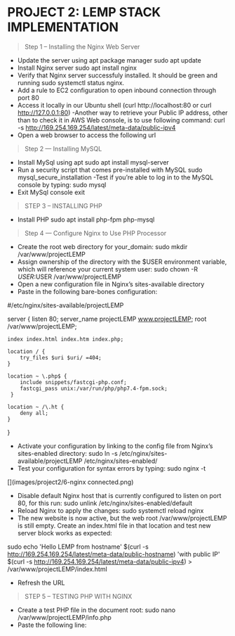 # PROJECT 2: LEMP STACK IMPLEMENTATION

> Step 1 – Installing the Nginx Web Server
- Update the server using apt package manager
sudo apt update
- Install Nginx server
sudo apt install nginx
- Verify that Nginx server successfuly installed.  It should be green and running
sudo systemctl status nginx.
[](images/project2/1-active-nginx.png)
-  Add a rule to EC2 configuration to open inbound connection through port 80
- Access it locally in our Ubuntu shell (curl http://localhost:80
or
curl http://127.0.0.1:80)
[](images/project2/2-access-nginx-locally.png)
-Another way to retrieve your Public IP address, other than to check it in AWS Web console, is to use following command:
curl -s http://169.254.169.254/latest/meta-data/public-ipv4
- Open a web browser to access the following url
[](images/project2/3-access-nginx-browser.png)

> Step 2 — Installing MySQL
- Install MySql using apt
sudo apt install mysql-server
- Run a security script that comes pre-installed with MySQL
sudo mysql_secure_installation
-Test if you’re able to log in to the MySQL console by typing:
sudo mysql
[](images/project2/4-test-msql-connection.png)
- Exit MySql console
exit

> STEP 3 – INSTALLING PHP

- Install PHP 
sudo apt install php-fpm php-mysql

> Step 4 — Configure Nginx to Use PHP Processor
- Create the root web directory for your_domain:
sudo mkdir /var/www/projectLEMP
- Assign ownership of the directory with the $USER environment variable, which will reference your current system user:
sudo chown -R $USER:$USER /var/www/projectLEMP
- Open a new configuration file in Nginx’s sites-available directory
-  Paste in the following bare-bones configuration:

#/etc/nginx/sites-available/projectLEMP

server {
    listen 80;
    server_name projectLEMP www.projectLEMP;
    root /var/www/projectLEMP;

    index index.html index.htm index.php;

    location / {
        try_files $uri $uri/ =404;
    }

    location ~ \.php$ {
        include snippets/fastcgi-php.conf;
        fastcgi_pass unix:/var/run/php/php7.4-fpm.sock;
     }

    location ~ /\.ht {
        deny all;
    }

}

[](images/project2/5-edit-config-file.png)

- Activate your configuration by linking to the config file from Nginx’s sites-enabled directory:
sudo ln -s /etc/nginx/sites-available/projectLEMP /etc/nginx/sites-enabled/
- Test your configuration for syntax errors by typing:
sudo nginx -t

[](images/project2/6-nginx connected.png)

- Disable default Nginx host that is currently configured to listen on port 80, for this run:
sudo unlink /etc/nginx/sites-enabled/default
- Reload Nginx to apply the changes:
sudo systemctl reload nginx
- The new website is now active, but the web root /var/www/projectLEMP is still empty. Create an index.html file in that location and test new server block works as expected:

sudo echo 'Hello LEMP from hostname' $(curl -s http://169.254.169.254/latest/meta-data/public-hostname) 'with public IP' $(curl -s http://169.254.169.254/latest/meta-data/public-ipv4) > /var/www/projectLEMP/index.html

- Refresh the URL
[](images/project2/7-fresh.png)

> STEP 5 – TESTING PHP WITH NGINX
- Create a test PHP file in the document root:
sudo nano /var/www/projectLEMP/info.php
- Paste the following line:
<?php
phpinfo();

- Access the page in your browser:
http://`server_domain_or_IP`/info.php